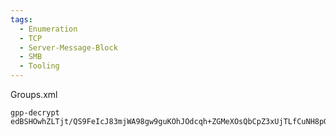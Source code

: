 ```yaml
---
tags:
  - Enumeration
  - TCP
  - Server-Message-Block
  - SMB
  - Tooling
---
```


Groups.xml

```
gpp-decrypt edBSHOwhZLTjt/QS9FeIcJ83mjWA98gw9guKOhJOdcqh+ZGMeXOsQbCpZ3xUjTLfCuNH8pG5aSVYdYw/NglVmQ
```